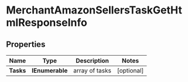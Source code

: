 # MerchantAmazonSellersTaskGetHtmlResponseInfo


## Properties

| Name | Type | Description | Notes |
|------------ | ------------- | ------------- | -------------|
**Tasks** | **IEnumerable<MerchantAmazonSellersTaskGetHtmlTaskInfo>** | array of tasks |[optional]|